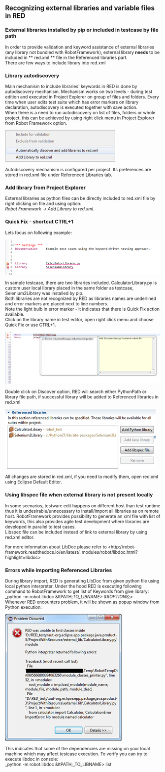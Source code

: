 ## Recognizing external libraries and variable files in RED

### External libraries installed by pip or included in testcase by file path

In order to provide validation and keyword assistance of external libraries
(any library not bundled with RobotFramework), external library **needs** to
be included in ** red.xml ** file in the Referenced libraries part.  
There are few ways to include library into red.xml

### Library autodiscovery

Main mechanism to include libraries' keywords in RED is done by autodiscovery
mechanism. Mechanism works on two levels - during test edition and executed in
Project Explorer on group of files and folders.  Every time when user edits
test suite which has error markers on library declaration, autodiscovery is
executed together with save action.  
When there is a need to run autodiscovery on list of files, folders or whole
project, this can be achieved by using right click menu in Project Explorer
from Robot Framework option.  
  
![](libs/autodiscovery_menu.png)  
  
Autodiscovery mechanism is configured per project. Its preferences are stored
in red.xml file under Referenced Libraries tab.

### Add library from Project Explorer

External libraries as python files can be directly included to red.xml file by
right clicking on file and using option:  
_Robot Framework -> Add Library to red.xml._

### Quick Fix - shortcut CTRL+1

Lets focus on following example:  
  
![](libs/libs_1.png)  
  
In sample testcase, there are two libraries included. CalculatorLibrary.py is
custom user local library placed in the same folder as testcase,
Selenium2Library was installed by pip.  
Both libraries are not recognized by RED as libraries names are underlined and
error markers are placed next to line numbers.  
Note the light bulb in error marker - it indicates that there is Quick Fix
action available.  
Click on the library name in test editor, open right click menu and choose
Quick Fix or use CTRL+1.  
  
![](libs/libs_2.png)  
  
Double click on Discover option, RED will search either PythonPath or library
file path, if successful library will be added to Referenced libraries in
red.xml  
  
![](libs/libs_3.png)  
  
  
All changes are stored in red.xml, if you need to modify them, open red.xml
using Eclipse Default Editor.

### Using libspec file when external library is not present locally

In some scenarios, testware edit happens on different host than test runtime
thus it is undesirable/unnecessary to install/import all libraries as on
remote host. RobotFramework provides possibility to generate an xml file with
list of keywords, this also provides agile test development where libraries
are developed in parallel to test cases.  
Libspec file can be included instead of link to external library by using
red.xml editor.  
  
For more information about LibDoc please refer to <http://robot-
framework.readthedocs.io/en/latest/_modules/robot/libdoc.html?highlight=libdoc>  

### Errors while importing Referenced Libraries

During library import, RED is generating LibDoc from given python file using
local python interpreter. Under the hood RED is executing following command to
RobotFramework to get list of Keywords from give library:  
_python -m robot.libdoc &amp;ltPATH;_TO_LIBNAME&gt; &amp;ltOPTIONS;&gt;_  
Whenever RED encounters problem, it will be shown as popup window from Python
execution:  
  
![](libs/libs_8.png)  
  
This indicates that some of the dependencies are missing on your local machine
which may affect testcase execution. To verify you can try to execute libdoc
in console:  
_python -m robot.libdoc &amp;ltPATH;_TO_LIBNAME&gt; list

